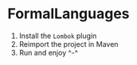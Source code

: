 # FormalLanguages
1) Install the `Lombok` plugin 
2) Reimport the project in Maven
3) Run and enjoy ^-^
